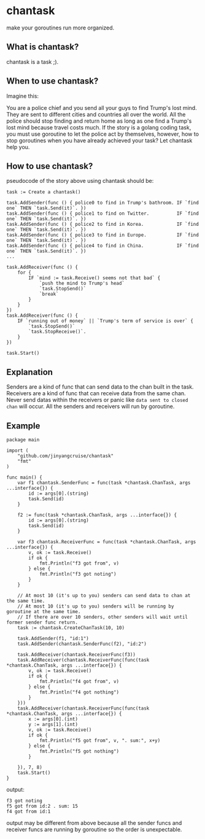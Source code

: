 # chantask

make your goroutines run more organized.

## What is chantask?

chantask is a task ;).

## When to use chantask?

Imagine this: 

You are a police chief and you send all your guys to find Trump's lost mind.
They are sent to different cities and countries all over the world.
All the police should stop finding and return home as long as one find a Trump's lost mind because travel costs much.
If the story is a golang coding task, you must use goroutine to let the police act by themselves, however, 
how to stop goroutines when you have already achieved your task? Let chantask help you.

## How to use chantask?

pseudocode of the story above using chantask should be:

```
task := Create a chantask()

task.AddSender(func () { police0 to find in Trump's bathroom. IF `find one` THEN `task.Send(it)`. })
task.AddSender(func () { police1 to find on Twitter.          IF `find one` THEN `task.Send(it)`. })
task.AddSender(func () { police2 to find in Korea.            IF `find one` THEN `task.Send(it)`. })
task.AddSender(func () { police3 to find in Europe.           IF `find one` THEN `task.Send(it)`. })
task.AddSender(func () { police4 to find in China.            IF `find one` THEN `task.Send(it)`. })
...

task.AddReceiver(func () {  
	for {
		IF `mind := task.Receive() seems not that bad` {
			`push the mind to Trump's head`
			`task.StopSend()`
			`break` 
		} 
	}
})
task.AddReceiver(func () { 
	IF `running out of money` || `Trump's term of service is over` {
		`task.StopSend()`
		`task.StopReceive()`.
	}
})

task.Start()
```

## Explanation

Senders are a kind of func that can send data to the chan built in the task.
Receivers are a kind of func that can receive data from the same chan.
Never send datas within the receivers or panic like `data sent to closed chan` will occur.
All the senders and receivers will run by goroutine.

## Example

```
package main

import (
	"github.com/jinyangcruise/chantask"
	"fmt"
)

func main() {
	var f1 chantask.SenderFunc = func(task *chantask.ChanTask, args ...interface{}) {
		id := args[0].(string)
		task.Send(id)
	}

	f2 := func(task *chantask.ChanTask, args ...interface{}) {
		id := args[0].(string)
		task.Send(id)
	}

	var f3 chantask.ReceiverFunc = func(task *chantask.ChanTask, args ...interface{}) {
		v, ok := task.Receive()
		if ok {
			fmt.Println("f3 got from", v)
		} else {
			fmt.Println("f3 got noting")
		}
	}

	// At most 10 (it's up to you) senders can send data to chan at the same time.
	// At most 10 (it's up to you) senders will be running by goroutine at the same time.
	// If there are over 10 senders, other senders will wait until former sender func return.
	task := chantask.CreateChanTask(10, 10) 

	task.AddSender(f1, "id:1")
	task.AddSender(chantask.SenderFunc(f2), "id:2")

	task.AddReceiver(chantask.ReceiverFunc(f3))
	task.AddReceiver(chantask.ReceiverFunc(func(task *chantask.ChanTask, args ...interface{}) {
		v, ok := task.Receive()
		if ok {
			fmt.Println("f4 got from", v)
		} else {
			fmt.Println("f4 got nothing")
		}
	}))
	task.AddReceiver(chantask.ReceiverFunc(func(task *chantask.ChanTask, args ...interface{}) {
		x := args[0].(int)
		y := args[1].(int)
		v, ok := task.Receive()
		if ok {
			fmt.Println("f5 got from", v, ". sum:", x+y)
		} else {
			fmt.Println("f5 got nothing")
		}

	}), 7, 8)
	task.Start()
}
```
output:
```
f3 got noting
f5 got from id:2 . sum: 15
f4 got from id:1
```
output may be different from above because all the sender funcs and receiver funcs are running by goroutine so the order is unexpectable.
